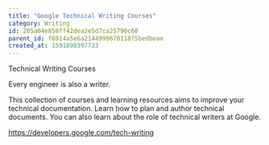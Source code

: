 ```yaml
---
title: "Google Technical Writing Courses"
category: Writing
id: 205a04e858ff42dea2e5d7ca25790c60
parent_id: f6914a5e6a2144999678118f5bedbeae
created_at: 1591890397723
---
```


 Technical Writing Courses

Every engineer is also a writer.

This collection of courses and learning resources aims to improve your technical documentation. Learn how to plan and author technical documents. You can also learn about the role of technical writers at Google.


https://developers.google.com/tech-writing
                